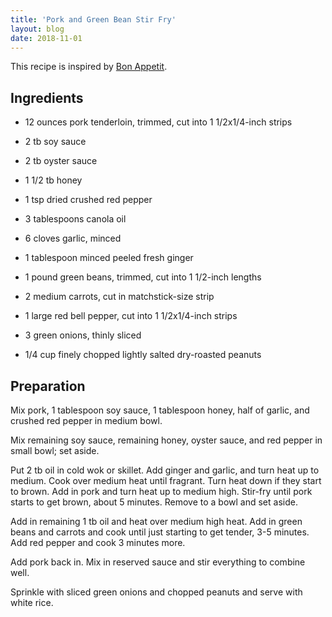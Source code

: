 ```yaml
---
title: 'Pork and Green Bean Stir Fry'
layout: blog
date: 2018-11-01
---
```


This recipe is inspired by [Bon Appetit](https://www.epicurious.com/recipes/food/views/pork-stir-fry-with-green-beans-and-peanuts-108451).

## Ingredients

* 12 ounces pork tenderloin, trimmed, cut into 1 1/2x1/4-inch strips
* 2 tb soy sauce
* 2 tb oyster sauce 
* 1 1/2 tb honey
* 1 tsp dried crushed red pepper

* 3 tablespoons canola oil
* 6 cloves garlic, minced
* 1 tablespoon minced peeled fresh ginger

* 1 pound green beans, trimmed, cut into 1 1/2-inch lengths
* 2 medium carrots, cut in  matchstick-size strip
* 1 large red bell pepper, cut into 1 1/2x1/4-inch strips
* 3 green onions, thinly sliced
* 1/4 cup finely chopped lightly salted dry-roasted peanuts

## Preparation

Mix pork, 1 tablespoon soy sauce, 1 tablespoon honey, half of garlic, and crushed red pepper in medium bowl. 

Mix remaining soy sauce, remaining  honey, oyster sauce, and red pepper in small bowl; set aside.

Put 2 tb oil in cold wok or skillet. Add ginger and garlic, and turn heat up to medium.  Cook over medium heat until fragrant.  Turn heat down if they start to brown. Add in pork and turn heat up to medium high. Stir-fry until pork starts to get brown, about 5 minutes.  Remove to a bowl and set aside.

Add in remaining 1 tb oil and heat over medium high heat.  Add in green beans and carrots and cook until just starting to get tender, 3-5 minutes.  Add red pepper and cook 3 minutes more.

Add pork back in.  Mix in reserved sauce and stir everything to combine well.  

Sprinkle with sliced green onions and chopped peanuts and serve with white rice.